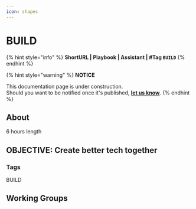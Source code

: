 ```yaml
---
icon: shapes
---
```


# BUILD

{% hint style="info" %}
**ShortURL | Playbook | Assistant | #Tag `BUILD`**
{% endhint %}



{% hint style="warning" %}
**NOTICE**

This documentation page is under construction.\
Should you want to be notified once it's published, [**let us know**](https://tiof.click/TIOFTarianUpdatesService).
{% endhint %}

## About









6 hours length



## OBJECTIVE: Create better tech together



### Tags

BUILD









## Working Groups



